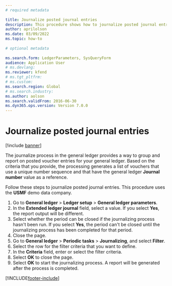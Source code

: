 ```yaml
--- 
# required metadata 
 
title: Journalize posted journal entries
description: This procedure shows how to journalize posted journal entries. 
author: aprilolson
ms.date: 03/09/2022
ms.topic: how-to 
 
# optional metadata 
 
ms.search.form: LedgerParameters, SysQueryForm   
audience: Application User 
# ms.devlang:  
ms.reviewer: kfend
# ms.tgt_pltfrm:  
# ms.custom:  
ms.search.region: Global
# ms.search.industry: 
ms.author: aolson
ms.search.validFrom: 2016-06-30 
ms.dyn365.ops.version: Version 7.0.0 
---
```

# Journalize posted journal entries

[!include [banner](../../includes/banner.md)]

The journalize process in the general ledger provides a way to group and report on posted voucher entries for your general ledger. Based on the criteria that you provide, the processing generates a list of vouchers that use a unique number sequence and that have the general ledger **Journal number** value as a reference.

Follow these steps to journalize posted journal entries. This procedure uses the **USMF** demo data company.

1. Go to **General ledger** \> **Ledger setup** \> **General ledger parameters**.
2. In the **Extended ledger journal** field, select a value. If you select **Yes**, the report output will be different.
3. Select whether the period can be closed if the journalizing process hasn't been run. If you select **Yes**, the period can't be closed until the journalizing process has been completed for that period.
4. Close the page.
5. Go to **General ledger** \> **Periodic tasks** \> **Journalizing**, and select **Filter**.
6. Select the row for the filter criteria that you want to define.
7. In the **Criteria** field, enter or select the filter criteria.
8. Select **OK** to close the page.
9. Select **OK** to start the journalizing process. A report will be generated after the process is completed.

[!INCLUDE[footer-include](../../../includes/footer-banner.md)]
